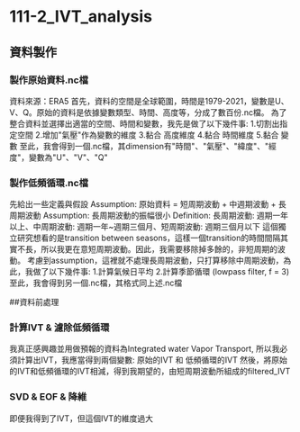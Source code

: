 # 111-2_IVT_analysis

## 資料製作

### 製作原始資料.nc檔
資料來源：ERA5
首先，資料的空間是全球範圍，時間是1979-2021，變數是U、V、Q。原始的資料是依據變數類型、時間、高度等，分成了數百份.nc檔。
為了整合資料並選擇出適當的空間、時間和變數，我先是做了以下幾件事:
1.切割出指定空間
2.增加"氣壓"作為變數的維度
3.黏合 高度維度
4.黏合 時間維度
5.黏合 變數
至此，我會得到一個.nc檔，其dimension有"時間"、"氣壓"、"緯度"、"經度"，變數為"U"、"V"、"Q"

### 製作低頻循環.nc檔
先給出一些定義與假設
Assumption: 原始資料 = 短周期波動 + 中週期波動 + 長周期波動
Assumption: 長周期波動的振幅很小
Definition: 長周期波動: 週期一年以上、中周期波動: 週期一年~週期三個月、短周期波動: 週期三個月以下
這個獨立研究想看的是transition between seasons，這樣一個transition的時間間隔其實不長，所以我更在意短周期波動。因此，我需要移除掉多餘的，非短周期的波動。
考慮到assumption，這裡就不處理長周期波動，只打算移除中周期波動，為此，我做了以下幾件事:
1.計算氣候日平均
2.計算季節循環 (lowpass filter, f = 3)
至此，我會得到另一個.nc檔，其格式同上述.nc檔

##資料前處理

### 計算IVT & 濾除低頻循環
我真正感興趣並用做預報的資料為Integrated water Vapor Transport, 所以我必須計算出IVT，我應當得到兩個變數: 原始的IVT 和 低頻循環的IVT
然後，將原始的IVT和低頻循環的IVT相減，得到我期望的，由短周期波動所組成的filtered_IVT

### SVD & EOF & 降維
即便我得到了IVT，但這個IVT的維度過大
